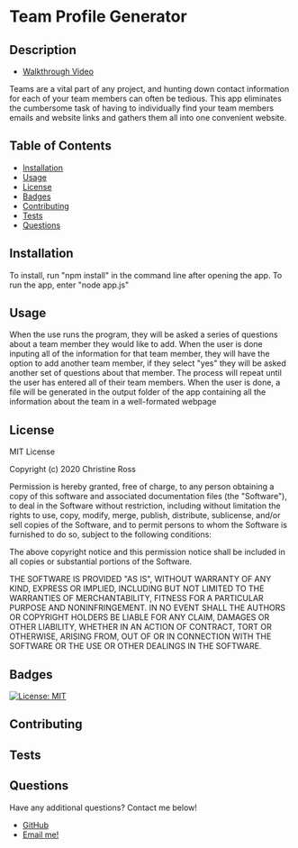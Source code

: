 # Team Profile Generator

## Description 

* [Walkthrough Video](https://drive.google.com/file/d/1_Fz24Ull2ctGdctxQRgKhr-z9rrPCet_/view)
    
Teams are a vital part of any project, and hunting down contact information for each of your team members can often be tedious. This app eliminates the cumbersome task of having to individually find your team members emails and website links and gathers them all into one convenient website.
    
    
## Table of Contents
    
    
    
* [Installation](#installation)
* [Usage](#usage)
* [License](#license)
* [Badges](#badges)
* [Contributing](#contributing)
* [Tests](#tests)
* [Questions](#questions)
    
## Installation
    
To install, run "npm install" in the command line after opening the app. To run the app, enter "node app.js"
    
    
## Usage 
    
When the use runs the program, they will be asked a series of questions about a team member they would like to add. When the user is done inputing all of the information for that team member, they will have the option to add another team member, if they select "yes" they will be asked another set of questions about that member. The process will repeat until the user has entered all of their team members. When the user is done, a file will be generated in the output folder of the app containing all the information about the team in a well-formated webpage
    
## License
    
MIT License

Copyright (c) 2020 Christine Ross
        
Permission is hereby granted, free of charge, to any person obtaining a copy
of this software and associated documentation files (the "Software"), to deal
in the Software without restriction, including without limitation the rights
to use, copy, modify, merge, publish, distribute, sublicense, and/or sell
copies of the Software, and to permit persons to whom the Software is
furnished to do so, subject to the following conditions:
        
The above copyright notice and this permission notice shall be included in all
copies or substantial portions of the Software.
        
THE SOFTWARE IS PROVIDED "AS IS", WITHOUT WARRANTY OF ANY KIND, EXPRESS OR
IMPLIED, INCLUDING BUT NOT LIMITED TO THE WARRANTIES OF MERCHANTABILITY,
FITNESS FOR A PARTICULAR PURPOSE AND NONINFRINGEMENT. IN NO EVENT SHALL THE
AUTHORS OR COPYRIGHT HOLDERS BE LIABLE FOR ANY CLAIM, DAMAGES OR OTHER
LIABILITY, WHETHER IN AN ACTION OF CONTRACT, TORT OR OTHERWISE, ARISING FROM,
OUT OF OR IN CONNECTION WITH THE SOFTWARE OR THE USE OR OTHER DEALINGS IN THE
SOFTWARE.
    
## Badges
    
[![License: MIT](https://img.shields.io/badge/License-MIT-yellow.svg)](https://opensource.org/licenses/MIT)
    
## Contributing
    

    
## Tests
    


## Questions

Have any additional questions? Contact me below!

* [GitHub](https://github.com/christ-ine)
* [Email me!](mailto:christinejoyross@gmail.com)